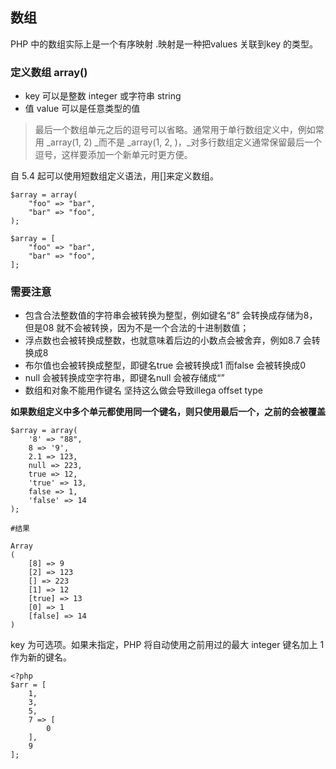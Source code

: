 ## 数组

PHP 中的数组实际上是一个有序映射 .映射是一种把values 关联到key 的类型。

### **定义数组 array\(\)**

* key 可以是整数 integer 或字符串 string 
* 值 value 可以是任意类型的值

> 最后一个数组单元之后的逗号可以省略。通常用于单行数组定义中，例如常用 _array\(1, 2\) _而不是 _array\(1, 2, \)，_对多行数组定义通常保留最后一个逗号，这样要添加一个新单元时更方便。

自 5.4 起可以使用短数组定义语法，用\[\]来定义数组。

```
$array = array(
    "foo" => "bar",
    "bar" => "foo",
);

$array = [
    "foo" => "bar",
    "bar" => "foo",
];
```

### 需要注意

* 包含合法整数值的字符串会被转换为整型，例如键名“8” 会转换成存储为8，但是08 就不会被转换，因为不是一个合法的十进制数值；
* 浮点数也会被转换成整数，也就意味着后边的小数点会被舍弃，例如8.7 会转换成8
* 布尔值也会被转换成整型，即键名true 会被转换成1 而false 会被转换成0
* null 会被转换成空字符串，即键名null 会被存储成“”
* 数组和对象不能用作键名 坚持这么做会导致illega offset type

**如果数组定义中多个单元都使用同一个键名，则只使用最后一个，之前的会被覆盖**

```
$array = array(
    '8' => "88",
    8 => '9',
    2.1 => 123,
    null => 223,
    true => 12,
    'true' => 13,
    false => 1,
    'false' => 14
);

#结果 

Array
(
    [8] => 9
    [2] => 123
    [] => 223
    [1] => 12
    [true] => 13
    [0] => 1
    [false] => 14
)
```

key 为可选项。如果未指定，PHP 将自动使用之前用过的最大 integer 键名加上 1 作为新的键名。

```
<?php
$arr = [
    1,
    3,
    5,
    7 => [
        0
    ],
    9
];
```




